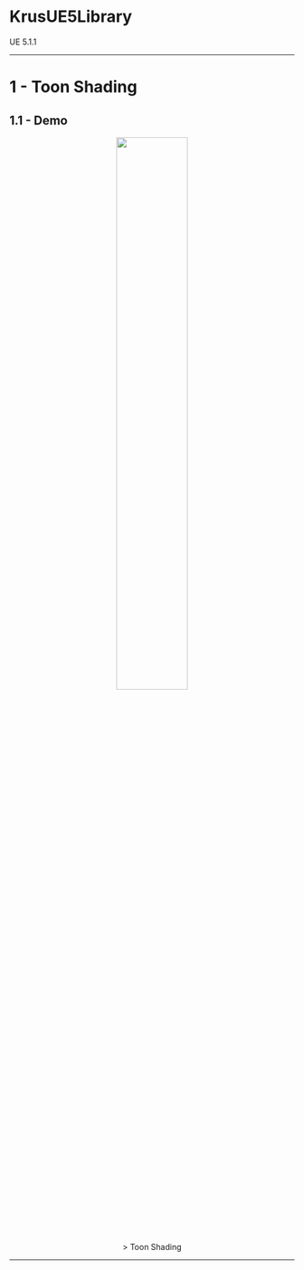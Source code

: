 # KrusUE5Library
UE 5.1.1

---

# 1 - Toon Shading <a name="toonShading"></a>

## 1.1 - Demo <a name="toonShading_demo"></a>
<p align="center">
  <img src="https://github.com/SelfishKrus/KrusUE5Library/assets/79186991/dee9b649-2fa3-4986-9c35-faabfff24778.gif" width="50%" height="50%">
  <br> > Toon Shading
</p>

---
